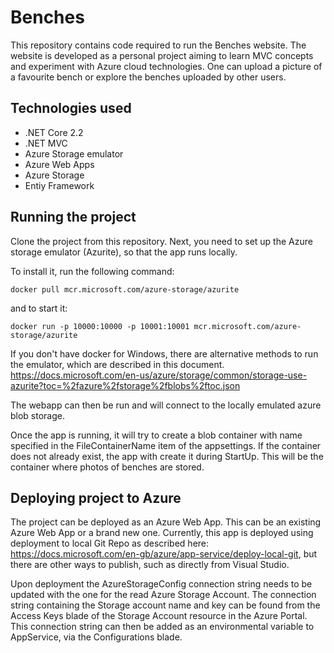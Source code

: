 # Benches

This repository contains code required to run the Benches website. The website is developed as a personal project aiming to learn MVC concepts and experiment with Azure cloud technologies. One can upload a picture of a favourite bench or explore the benches uploaded by other users.

## Technologies used
- .NET Core 2.2
- .NET MVC
- Azure Storage emulator
- Azure Web Apps
- Azure Storage
- Entiy Framework

## Running the project

Clone the project from this repository. Next, you need to set up the Azure storage emulator (Azurite), so that the app runs locally.

To install it, run the following command:

`docker pull mcr.microsoft.com/azure-storage/azurite`

and to start it: 

`docker run -p 10000:10000 -p 10001:10001 mcr.microsoft.com/azure-storage/azurite`

If you don't have docker for Windows, there are alternative methods to run the emulator, which are described in this document.
https://docs.microsoft.com/en-us/azure/storage/common/storage-use-azurite?toc=%2fazure%2fstorage%2fblobs%2ftoc.json

The webapp can then be run and will connect to the locally emulated azure blob storage.

Once the app is running, it will try to create a blob container with name specified in the FileContainerName item of the appsettings. If the container does not already exist, the app with create it during StartUp. This will be the container where photos of benches are stored.

## Deploying project to Azure

The project can be deployed as an Azure Web App. This can be an existing Azure Web App or a brand new one. Currently, this app is deployed using deployment to local Git Repo as described here: https://docs.microsoft.com/en-gb/azure/app-service/deploy-local-git, but there are other ways to publish, such as directly from Visual Studio.

Upon deployment the AzureStorageConfig connection string needs to be updated with the one for the read Azure Storage Account. The connection string containing the Storage account name and key can be found from the Access Keys blade of the Storage Account resource in the Azure Portal. This connection string can then be added as an environmental variable to AppService, via the Configurations blade.